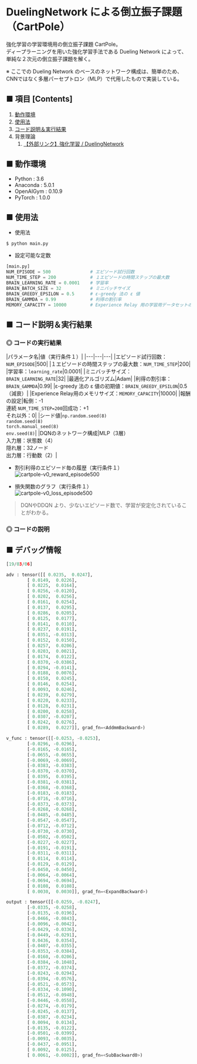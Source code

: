 # DuelingNetwork による倒立振子課題（CartPole）
強化学習の学習環境用の倒立振子課題 CartPole。<br>
ディープラーニングを用いた強化学習手法である Dueling Network によって、単純な２次元の倒立振子課題を解く。<br>

※ ここでの Dueling Network のベースのネットワーク構成は、簡単のため、CNNではなく多層パーセプトロン（MLP）で代用したもので実装している。<br>

## ■ 項目 [Contents]
1. [動作環境](#動作環境)
1. [使用法](#使用法)
1. [コード説明＆実行結果](#コード説明＆実行結果)
1. 背景理論
    1. [【外部リンク】強化学習 / DuelingNetwork](https://github.com/Yagami360/My_NoteBook/blob/master/%E6%83%85%E5%A0%B1%E5%B7%A5%E5%AD%A6/%E6%83%85%E5%A0%B1%E5%B7%A5%E5%AD%A6_%E6%A9%9F%E6%A2%B0%E5%AD%A6%E7%BF%92_%E5%BC%B7%E5%8C%96%E5%AD%A6%E7%BF%92.md#DuelingNetwork)


## ■ 動作環境

- Python : 3.6
- Anaconda : 5.0.1
- OpenAIGym : 0.10.9
- PyTorch : 1.0.0

## ■ 使用法

- 使用法
```
$ python main.py
```

- 設定可能な定数
```python
[main.py]
NUM_EPISODE = 500               # エピソード試行回数
NUM_TIME_STEP = 200             # １エピソードの時間ステップの最大数
BRAIN_LEARNING_RATE = 0.0001    # 学習率
BRAIN_BATCH_SIZE = 32           # ミニバッチサイズ
BRAIN_GREEDY_EPSILON = 0.5      # ε-greedy 法の ε 値
BRAIN_GAMMDA = 0.99             # 利得の割引率
MEMORY_CAPACITY = 10000         # Experience Relay 用の学習用データセットのメモリの最大の長さ
```

<a id="コード説明＆実行結果"></a>

## ■ コード説明＆実行結果

### ◎ コードの実行結果

|パラメータ名|値（実行条件１）|
|---|---|---|
|エピソード試行回数：`NUM_EPISODE`|500|
|１エピソードの時間ステップの最大数：`NUM_TIME_STEP`|200|
|学習率：`learning_rate`|0.0001|
|ミニバッチサイズ：`BRAIN_LEARNING_RATE`|32|
|最適化アルゴリズム|Adam|
|利得の割引率：`BRAIN_GAMMDA`|0.99|
|ε-greedy 法の ε 値の初期値：`BRAIN_GREEDY_EPSILON`|0.5（減衰）|
|Experience Relay用のメモリサイズ：`MEMORY_CAPACITY`|10000|
|報酬の設定|転倒：-1<br>連続 `NUM_TIME_STEP=200`回成功：+1<br>それ以外：0|
|シード値|`np.random.seed(8)`<br>`random.seed(8)`<br>`torch.manual_seed(8)`<br>`env.seed(8)`|
|DQNのネットワーク構成|MLP（3層）<br>入力層：状態数（4）<br>隠れ層：32ノード<br>出力層：行動数（2）|


- 割引利得のエピソード毎の履歴（実行条件１）<br>
![cartpole-v0_reward_episode500](https://user-images.githubusercontent.com/25688193/53857397-79015000-4019-11e9-8a39-6d95572079dc.png)<br>

- 損失関数のグラフ（実行条件１）<br>
![cartpole-v0_loss_episode500](https://user-images.githubusercontent.com/25688193/53857398-7999e680-4019-11e9-909f-c6e7b223762a.png)<br>

> DQNやDDQN より、少ないエピソード数で、学習が安定化されていることがわかる。<br>

### ◎ コードの説明


## ■ デバッグ情報

```python
[19/03/06]

adv : tensor([[ 0.0235,  0.0247],
        [ 0.0149,  0.0226],
        [ 0.0225,  0.0164],
        [ 0.0256, -0.0120],
        [ 0.0202,  0.0256],
        [ 0.0161,  0.0254],
        [ 0.0137,  0.0295],
        [ 0.0286,  0.0205],
        [ 0.0125,  0.0177],
        [ 0.0141,  0.0110],
        [ 0.0237,  0.0191],
        [ 0.0351, -0.0313],
        [ 0.0152,  0.0150],
        [ 0.0257,  0.0206],
        [ 0.0203,  0.0021],
        [ 0.0174,  0.0122],
        [ 0.0370, -0.0386],
        [ 0.0294, -0.0141],
        [ 0.0188,  0.0076],
        [ 0.0150,  0.0245],
        [ 0.0146,  0.0254],
        [ 0.0093,  0.0246],
        [ 0.0239,  0.0279],
        [ 0.0220,  0.0233],
        [ 0.0128,  0.0231],
        [ 0.0200,  0.0258],
        [ 0.0307, -0.0207],
        [ 0.0242,  0.0276],
        [ 0.0289,  0.0227]], grad_fn=<AddmmBackward>)

v_func : tensor([[-0.0253, -0.0253],
        [-0.0296, -0.0296],
        [-0.0165, -0.0165],
        [-0.0655, -0.0655],
        [-0.0069, -0.0069],
        [-0.0383, -0.0383],
        [-0.0370, -0.0370],
        [ 0.0395,  0.0395],
        [-0.0381, -0.0381],
        [-0.0368, -0.0368],
        [-0.0183, -0.0183],
        [-0.0716, -0.0716],
        [-0.0373, -0.0373],
        [-0.0268, -0.0268],
        [-0.0485, -0.0485],
        [-0.0547, -0.0547],
        [-0.0712, -0.0712],
        [-0.0730, -0.0730],
        [-0.0502, -0.0502],
        [-0.0227, -0.0227],
        [-0.0191, -0.0191],
        [-0.0311, -0.0311],
        [ 0.0114,  0.0114],
        [-0.0129, -0.0129],
        [-0.0450, -0.0450],
        [-0.0064, -0.0064],
        [-0.0694, -0.0694],
        [ 0.0108,  0.0108],
        [ 0.0030,  0.0030]], grad_fn=<ExpandBackward>)

output : tensor([[-0.0259, -0.0247],
        [-0.0335, -0.0258],
        [-0.0135, -0.0196],
        [-0.0466, -0.0843],
        [-0.0096, -0.0042],
        [-0.0429, -0.0336],
        [-0.0449, -0.0291],
        [ 0.0436,  0.0354],
        [-0.0407, -0.0355],
        [-0.0353, -0.0384],
        [-0.0160, -0.0206],
        [-0.0384, -0.1048],
        [-0.0372, -0.0374],
        [-0.0243, -0.0294],
        [-0.0394, -0.0576],
        [-0.0521, -0.0573],
        [-0.0334, -0.1090],
        [-0.0512, -0.0948],
        [-0.0446, -0.0558],
        [-0.0274, -0.0179],
        [-0.0245, -0.0137],
        [-0.0387, -0.0234],
        [ 0.0094,  0.0134],
        [-0.0135, -0.0122],
        [-0.0501, -0.0399],
        [-0.0093, -0.0035],
        [-0.0437, -0.0951],
        [ 0.0092,  0.0125],
        [ 0.0061, -0.0002]], grad_fn=<SubBackward0>)
```